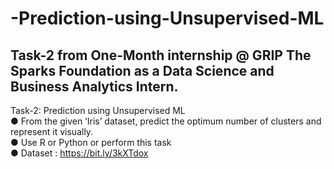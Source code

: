 # -Prediction-using-Unsupervised-ML
## Task-2 from One-Month internship @ GRIP The Sparks Foundation as a Data Science and Business Analytics Intern.
Task-2: Prediction using Unsupervised ML <br>
● From the given ‘Iris’ dataset, predict the optimum number of clusters and represent it visually. <br>
● Use R or Python or perform this task <br>
● Dataset : https://bit.ly/3kXTdox
